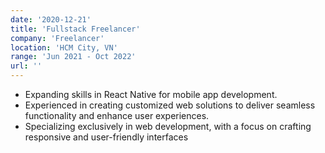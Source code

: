 ```yaml
---
date: '2020-12-21'
title: 'Fullstack Freelancer'
company: 'Freelancer'
location: 'HCM City, VN'
range: 'Jun 2021 - Oct 2022'
url: ''
---
```


- Expanding skills in React Native for mobile app development.
- Experienced in creating customized web solutions to deliver seamless functionality and enhance user experiences.
- Specializing exclusively in web development, with a focus on crafting responsive and user-friendly interfaces
